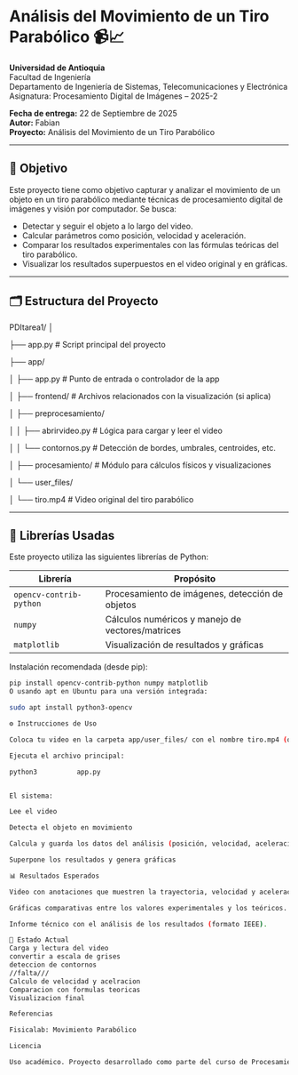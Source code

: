 # Análisis del Movimiento de un Tiro Parabólico 📹📈

**Universidad de Antioquia**  
Facultad de Ingeniería  
Departamento de Ingeniería de Sistemas, Telecomunicaciones y Electrónica  
Asignatura: Procesamiento Digital de Imágenes – 2025-2

**Fecha de entrega:** 22 de Septiembre de 2025  
**Autor:** Fabian  
**Proyecto:** Análisis del Movimiento de un Tiro Parabólico  

---

## 🎯 Objetivo

Este proyecto tiene como objetivo capturar y analizar el movimiento de un objeto en un tiro parabólico mediante técnicas de procesamiento digital de imágenes y visión por computador. Se busca:

- Detectar y seguir el objeto a lo largo del video.
- Calcular parámetros como posición, velocidad y aceleración.
- Comparar los resultados experimentales con las fórmulas teóricas del tiro parabólico.
- Visualizar los resultados superpuestos en el video original y en gráficas.

---

## 🗂️ Estructura del Proyecto

PDItarea1/
│

├── app.py # Script principal del proyecto

├── app/

│ ├── app.py # Punto de entrada o controlador de la app

│ ├── frontend/ # Archivos relacionados con la visualización (si aplica)

│ ├── preprocesamiento/

│ │ ├── abrirvideo.py # Lógica para cargar y leer el video

│ │ └── contornos.py # Detección de bordes, umbrales, centroides, etc.

│ ├── procesamiento/ # Módulo para cálculos físicos y visualizaciones

│ └── user_files/

│ └── tiro.mp4 # Video original del tiro parabólico

---

## 🧰 Librerías Usadas

Este proyecto utiliza las siguientes librerías de Python:

| Librería              | Propósito                                         |
|----------------------|---------------------------------------------------|
| `opencv-contrib-python` | Procesamiento de imágenes, detección de objetos |
| `numpy`              | Cálculos numéricos y manejo de vectores/matrices |
| `matplotlib`         | Visualización de resultados y gráficas           |

Instalación recomendada (desde pip):

```bash
pip install opencv-contrib-python numpy matplotlib
O usando apt en Ubuntu para una versión integrada:

sudo apt install python3-opencv

⚙️ Instrucciones de Uso

Coloca tu video en la carpeta app/user_files/ con el nombre tiro.mp4 (o ajusta el nombre en el código).

Ejecuta el archivo principal:

python3          app.py


El sistema:

Lee el video

Detecta el objeto en movimiento

Calcula y guarda los datos del análisis (posición, velocidad, aceleración)

Superpone los resultados y genera gráficas

📊 Resultados Esperados

Video con anotaciones que muestren la trayectoria, velocidad y aceleración.

Gráficas comparativas entre los valores experimentales y los teóricos.

Informe técnico con el análisis de los resultados (formato IEEE).

🧪 Estado Actual
Carga y lectura del video
convertir a escala de grises
deteccion de contornos
//falta///
Calculo de velocidad y acelracion
Comparacion con formulas teoricas 
Visualizacion final 

Referencias

Fisicalab: Movimiento Parabólico

Licencia

Uso académico. Proyecto desarrollado como parte del curso de Procesamiento Digital de Imágenes (2025-2).
